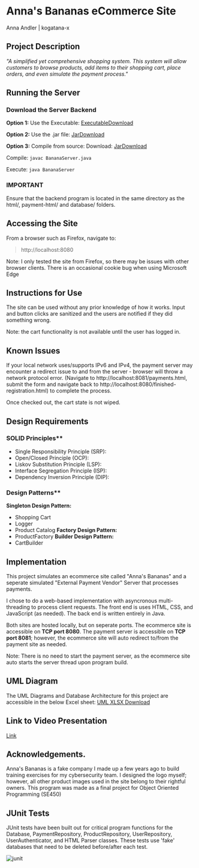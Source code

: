 # Anna's Bananas eCommerce Site
Anna Andler | kogatana-x

## Project Description
*"A simplified yet comprehensive shopping system. This system will allow customers to browse products, add items to their shopping cart, place orders, and even simulate the payment process."*


## Running the Server
### Download the Server Backend 
**Option 1:** Use the Executable: 
[ExecutableDownload](https://github.com/kogatana-x/SE450/blob/Final/Final%20Project/BananaServer.exe)

**Option 2:** Use the .jar file:
[JarDownload](https://github.com/kogatana-x/SE450/blob/Final/Final%20Project/BananaServer.jar")

**Option 3:** Compile from source:
Download: [JarDownload](https://github.com/kogatana-x/SE450/blob/Final/Final%20Project/Source%20Files/)

Compile:
`javac BananaServer.java`

Execute:
`java BananaServer`

### IMPORTANT
Ensure that the backend program is located in the same directory as the html/, payment-html/ and database/ folders.

## Accessing the Site
From a browser such as Firefox, navigate to:
> http://localhost:8080

Note: I only tested the site from Firefox, so there may be issues with other browser clients. There is an occasional cookie bug when using Microsoft Edge

## Instructions for Use
The site can be used without any prior knowledge of how it works. Input and button clicks are sanitized and the users are notified if they did something wrong.

Note: the cart functionality is not available until the user has logged in.

## Known Issues
If your local network uses/supports IPv6 and IPv4, the payment server may encounter a redirect issue to and from the server - browser will throw a network protocol error. (Navigate to http://localhost:8081/payments.html, submit the form and navigate back to http://localhost:8080/finished-registration.html) to complete the process. 

Once checked out, the cart state is not wiped. 


## Design Requirements
### SOLID Principles**
 - Single Responsibility Principle (SRP):
 - Open/Closed Principle (OCP):
 - Liskov Substitution Principle (LSP):
 - Interface Segregation Principle (ISP):
 - Dependency Inversion Principle (DIP):


### Design Patterns**
 **Singleton Design Pattern:**
 - Shopping Cart
 - Logger
 - Product Catalog
 **Factory Design Pattern:**
 - ProductFactory
 **Builder Design Pattern:**
 - CartBuilder


## Implementation
This project simulates an ecommerce site called "Anna's Bananas" and a seperate simulated "External Payment Vendor" Server that processes payments. 

I chose to do a web-based implementation with asyncronous multi-threading to process client requests. The front end is uses HTML, CSS, and JavaScript (as needed). The back end is written entirely in Java. 

Both sites are hosted locally, but on seperate ports. The ecommerce site is accessible on **TCP port 8080**. The payment server is accessible on **TCP port 8081**; however, the ecommerce site will auto redirect to/from the payment site as needed. 

Note: There is no need to start the payment server, as the ecommerce site auto starts the server thread upon program build. 

## UML Diagram
The UML Diagrams and Database Architecture for this project are accessible in the below Excel sheet:
[UML XLSX Download](https://github.com/kogatana-x/SE450/blob/Final/Andler_SE450_Final_UML.xlsx)



## Link to Video Presentation
[Link](https://youtu.be/fJ5fa7j7g4Y)

## Acknowledgements.
Anna's Bananas is a fake company I made up a few years ago to build training exercises for my cybersecurity team.  I designed the logo myself; however, all other product images used in the site belong to their rightful owners. This program was made as a final project for Object Oriented Programming (SE450)


## JUnit Tests
JUnit tests have been built out for critical program functions for the Database, PaymentRepository, ProductRepository, UserRepository, UserAuthenticator, and HTML Parser classes. These tests use 'fake' databases that need to be deleted before/after each test. 


![junit](README/JUnitTests.png)





